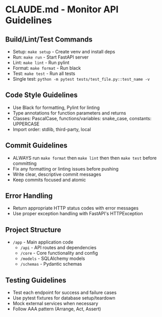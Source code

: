 # CLAUDE.md - Monitor API Guidelines

## Build/Lint/Test Commands

- Setup: `make setup` - Create venv and install deps
- Run: `make run` - Start FastAPI server
- Lint: `make lint` - Run pylint
- Format: `make format` - Run black
- Test: `make test` - Run all tests
- Single test: `python -m pytest tests/test_file.py::test_name -v`

## Code Style Guidelines

- Use Black for formatting, Pylint for linting
- Type annotations for function parameters and returns
- Classes: PascalCase, functions/variables: snake_case, constants: UPPERCASE
- Import order: stdlib, third-party, local

## Commit Guidelines

- ALWAYS run `make format` then `make lint` then then `make test` before committing
- Fix any formatting or linting issues before pushing
- Write clear, descriptive commit messages
- Keep commits focused and atomic

## Error Handling

- Return appropriate HTTP status codes with error messages
- Use proper exception handling with FastAPI's HTTPException

## Project Structure

- `/app` - Main application code
  - `/api` - API routes and dependencies
  - `/core` - Core functionality and config
  - `/models` - SQLAlchemy models
  - `/schemas` - Pydantic schemas

## Testing Guidelines

- Test each endpoint for success and failure cases
- Use pytest fixtures for database setup/teardown
- Mock external services when necessary
- Follow AAA pattern (Arrange, Act, Assert)